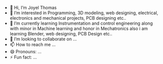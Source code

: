 - 👋 Hi, I’m Joyel Thomas 
- 👀 I’m interested in Programming, 3D modeling, web designing, electrical, electronics and mechanical projects, PCB designing etc..
- 🌱 I’m currently learning Instrumentation and control engineering along with minor in Machine learning and honor in Mechatronics also i am learning Blender, web designing, PCB Design etc.. 
- 💞️ I’m looking to collaborate on ...
- 📫 How to reach me ...
- 😄 Pronouns: ...
- ⚡ Fun fact: ...

<!---
Joyel2003-6/Joyel2003-6 is a ✨ special ✨ repository because its `README.md` (this file) appears on your GitHub profile.
You can click the Preview link to take a look at your changes.
--->
